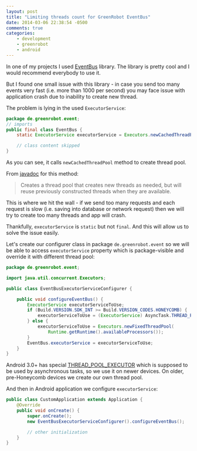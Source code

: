 ```yaml
---
layout: post
title: "Limiting threads count for GreenRobot EventBus"
date: 2014-03-06 22:38:54 -0500
comments: true
categories: 
    - development
    - greenrobot
    - android
---
```


In one of my projects I used [EventBus] library. The library is pretty cool and I would recommend everybody to use it.

But I found one small issue with this library - in case you send too many events very fast (i.e. more than 1000 per second) you may face issue with application crash due to inability to create new thread.

The problem is lying in the used `ExecutorService`:

``` java
package de.greenrobot.event;
// imports
public final class EventBus {
    static ExecutorService executorService = Executors.newCachedThreadPool();

    // class content skipped 
}
```

As you can see, it calls `newCachedThreadPool` method to create thread pool.

From [javadoc][ExecutorsService] for this method:

> Creates a thread pool that creates new threads as needed, but will reuse 
> previously constructed threads when they are available.

This is where we hit the wall - if we send too many requests and each request is slow (i.e. saving into database or network request) then we will try to create too many threads and app will crash.

Thankfully, `executorService` is `static` but not `final`. And this will allow us to solve the issue easily. 

Let's create our configurer class in package `de.greenrobot.event` so we will be able to access `executorService` property which is package-visible and override it with different thread pool:

``` java EventBusExecutorServiceConfigurer
package de.greenrobot.event;

import java.util.concurrent.Executors;

public class EventBusExecutorServiceConfigurer {

    public void configureEventBus() {
        ExecutorService executorServiceToUse;
        if (Build.VERSION.SDK_INT >= Build.VERSION_CODES.HONEYCOMB) {
            executorServiceToUse = (ExecutorService) AsyncTask.THREAD_POOL_EXECUTOR;
        } else {
            executorServiceToUse = Executors.newFixedThreadPool(
                Runtime.getRuntime().availableProcessors());
        }
        EventBus.executorService = executorServiceToUse;
    }
}

```

Android 3.0+ has special [THREAD_POOL_EXECUTOR] which is supposed to be used by asynchronous tasks, so we use it on newer devices. On older, pre-Honeycomb devices we create our own thread pool.

And then in Android application we configure `executorService`:

``` java 
public class CustomApplication extends Application {
    @Override
    public void onCreate() {
        super.onCreate();
        new EventBusExecutorServiceConfigurer().configureEventBus();

        // other initialization
    }
}

```

[EventBus]: https://github.com/greenrobot/EventBus
[ExecutorsService]: http://developer.android.com/reference/java/util/concurrent/Executors.html#newCachedThreadPool()
[THREAD_POOL_EXECUTOR]: http://developer.android.com/reference/android/os/AsyncTask.html#THREAD_POOL_EXECUTOR